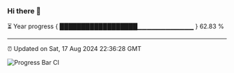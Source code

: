 ### Hi there 👋

⏳ Year progress { ██████████████████▁▁▁▁▁▁▁▁▁▁▁▁ } 62.83 %

---

⏰ Updated on Sat, 17 Aug 2024 22:36:28 GMT

![Progress Bar CI](https://github.com/IshwaranRudhara/GIT-ACTION/workflows/Progress%20Bar%20CI/badge.svg)
